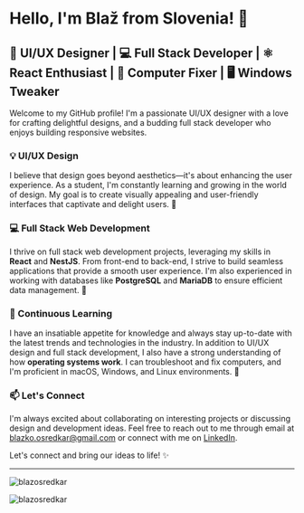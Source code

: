 # Hello, I'm Blaž from Slovenia! 👋

## 🎨 UI/UX Designer | 💻 Full Stack Developer | ⚛️ React Enthusiast | 🔧 Computer Fixer | 🖥️ Windows Tweaker

Welcome to my GitHub profile! I'm a passionate UI/UX designer with a love for crafting delightful designs, and a budding full stack developer who enjoys building responsive websites.

### 💡 UI/UX Design

I believe that design goes beyond aesthetics—it's about enhancing the user experience. As a student, I'm constantly learning and growing in the world of design. My goal is to create visually appealing and user-friendly interfaces that captivate and delight users. 🌟

### 💻 Full Stack Web Development

I thrive on full stack web development projects, leveraging my skills in **React** and **NestJS**. From front-end to back-end, I strive to build seamless applications that provide a smooth user experience. I'm also experienced in working with databases like **PostgreSQL** and **MariaDB** to ensure efficient data management. 💪

### 🌱 Continuous Learning

I have an insatiable appetite for knowledge and always stay up-to-date with the latest trends and technologies in the industry. In addition to UI/UX design and full stack development, I also have a strong understanding of how **operating systems work**. I can troubleshoot and fix computers, and I'm proficient in macOS, Windows, and Linux environments. 🚀

### 📫 Let's Connect

I'm always excited about collaborating on interesting projects or discussing design and development ideas. Feel free to reach out to me through email at [blazko.osredkar@gmail.com](mailto:blazko.osredkar@gmail.com) or connect with me on [LinkedIn](https://www.linkedin.com/in/bla%C5%BE-osredkar-4a6690229/).

Let's connect and bring our ideas to life! ✨

---

<img align="center" src="https://github-readme-stats.vercel.app/api/top-langs?username=blazosredkar&show_icons=true&locale=en&layout=compact" alt="blazosredkar" />
<p><img align="center" src="https://github-readme-streak-stats.herokuapp.com/?user=blazosredkar&" alt="blazosredkar" /></p>

